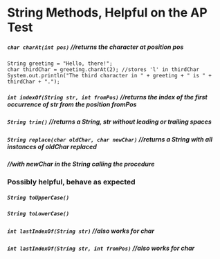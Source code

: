 # String Methods, Helpful on the AP Test

##### `char charAt(int pos)`   //returns the character at position pos

```
String greeting = "Hello, there!";
char thirdChar = greeting.charAt(2); //stores 'l' in thirdChar      
System.out.println("The third character in " + greeting + " is " + thirdChar + ".");
```

##### `int indexOf(String str, int fromPos)` //returns the index of the first occurrence of str from the position fromPos

##### `String trim()` //returns a String, str without leading or trailing spaces

##### `String replace(char oldChar, char newChar)` //returns a String with all instances of oldChar replaced

##### //with newChar in the String calling the procedure

### Possibly helpful, behave as expected

##### `String toUpperCase()`

##### `String toLowerCase()`

##### `int lastIndexOf(String str)`  //also works for char

##### `int lastIndexOf(String str, int fromPos)`  //also works for char



